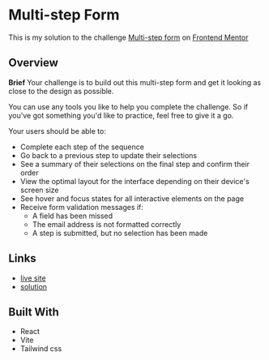 # Multi-step Form
This is my solution to the challenge [Multi-step form](https://www.frontendmentor.io/challenges/multistep-form-YVAnSdqQBJ) on [Frontend Mentor](https://www.frontendmentor.io/)

## Overview

**Brief**
Your challenge is to build out this multi-step form and get it looking as close to the design as possible.

You can use any tools you like to help you complete the challenge. So if you've got something you'd like to practice, feel free to give it a go.

Your users should be able to:

- Complete each step of the sequence
- Go back to a previous step to update their selections
- See a summary of their selections on the final step and confirm their order
- View the optimal layout for the interface depending on their device's screen size
- See hover and focus states for all interactive elements on the page
- Receive form validation messages if:
  - A field has been missed
  - The email address is not formatted correctly
  - A step is submitted, but no selection has been made

## Links
- [live site]()
- [solution]()

## Built With
- React
- Vite
- Tailwind css